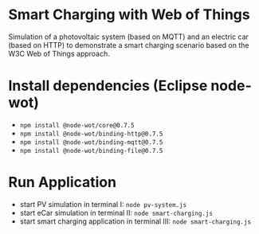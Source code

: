 # Smart Charging with Web of Things
Simulation of a photovoltaic system (based on MQTT) and an electric car (based on HTTP) to demonstrate a smart charging scenario based on the W3C Web of Things approach.

# Install dependencies (Eclipse node-wot)
* `npm install @node-wot/core@0.7.5`
* `npm install @node-wot/binding-http@0.7.5`
* `npm install @node-wot/binding-mqtt@0.7.5`
* `npm install @node-wot/binding-file@0.7.5`

# Run Application
* start PV simulation in terminal I: `node pv-system.js` 
* start eCar simulation in terminal II: `node smart-charging.js` 
* start smart charging application in terminal III: `node smart-charging.js` 


